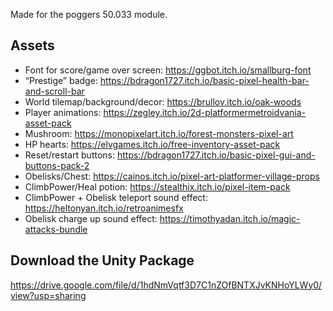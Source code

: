 Made for the poggers 50.033 module.

## Assets
- Font for score/game over screen: https://ggbot.itch.io/smallburg-font
- “Prestige” badge: https://bdragon1727.itch.io/basic-pixel-health-bar-and-scroll-bar
- World tilemap/background/decor: https://brullov.itch.io/oak-woods
- Player animations: https://zegley.itch.io/2d-platformermetroidvania-asset-pack
- Mushroom: https://monopixelart.itch.io/forest-monsters-pixel-art
- HP hearts: https://elvgames.itch.io/free-inventory-asset-pack
- Reset/restart buttons: https://bdragon1727.itch.io/basic-pixel-gui-and-buttons-pack-2
- Obelisks/Chest: https://cainos.itch.io/pixel-art-platformer-village-props
- ClimbPower/Heal potion: https://stealthix.itch.io/pixel-item-pack
- ClimbPower + Obelisk teleport sound effect: https://heltonyan.itch.io/retroanimesfx
- Obelisk charge up sound effect: https://timothyadan.itch.io/magic-attacks-bundle


## Download the Unity Package
https://drive.google.com/file/d/1hdNmVqtf3D7C1nZOfBNTXJvKNHoYLWy0/view?usp=sharing
